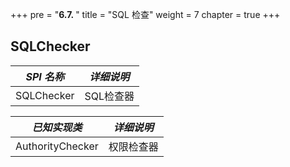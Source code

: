 +++
pre = "<b>6.7. </b>"
title = "SQL 检查"
weight = 7
chapter = true
+++

## SQLChecker

| *SPI 名称*                | *详细说明*          |
| ------------------------ | ------------------ |
| SQLChecker               | SQL检查器           |

| *已知实现类*               | *详细说明*          |
| ------------------------ | ------------------ |
| AuthorityChecker         | 权限检查器           |
